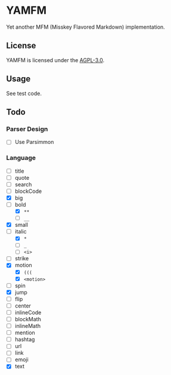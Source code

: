 # YAMFM
Yet another MFM (Misskey Flavored Markdown) implementation.

## License
YAMFM is licensed under the [AGPL-3.0](LICENSE).

## Usage
See test code.

## Todo
### Parser Design
* [ ] Use Parsimmon

### Language
* [ ] title
* [ ] quote
* [ ] search
* [ ] blockCode
* [x] big
* [ ] bold
  * [x] `**`
  * [ ] `__`
* [x] small
* [ ] italic
  * [x] `*`
  * [ ] `_`
  * [ ] `<i>`
* [ ] strike
* [x] motion
  * [x] `(((`
  * [x] `<motion>`
* [ ] spin
* [x] jump
* [ ] flip
* [ ] center
* [ ] inlineCode
* [ ] blockMath
* [ ] inlineMath
* [ ] mention
* [ ] hashtag
* [ ] url
* [ ] link
* [ ] emoji
* [x] text
